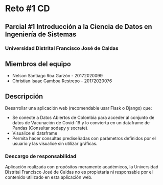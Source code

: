 # Reto #1 CD
## Parcial #1 Introducción a la Ciencia de Datos en Ingeniería de Sistemas
### Universidad Distrital Francisco José de Caldas

## Miembros del equipo
- Nelson Santiago Roa Garzón - 20172020099 
- Christian Isaac Gamboa Restrepo - 20172020076

## Descripción
Desarrollar una aplicación web (recomendable usar Flask o Django) que:
- Se conecte a Datos Abiertos de Colombia para acceder al conjunto de datos de Vacunación de Covid-19 y lo convierta en un dataframe de Pandas (Consultar sodapy y socrate).
- Visualice el dataframe
- Permita hacer consultas prediseñadas con parámetros definidos por el usuario y las visualice sin utilizar gráficas.


### Descargo de responsabilidad
Aplicación realizada con propósitos meramente académicos, 
la Universidad Distrital Francisco José de Caldas no es propietaria
ni responsable por el contenido utilizado en esta aplicación web.
